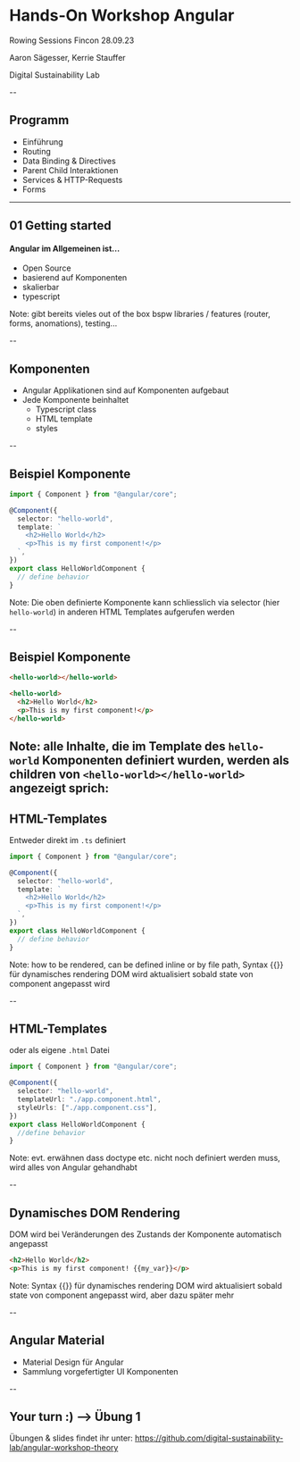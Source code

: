 # Hands-On Workshop Angular

Rowing Sessions Fincon 28.09.23

Aaron Sägesser, Kerrie Stauffer

Digital Sustainability Lab

--

## Programm

- Einführung
- Routing
- Data Binding & Directives
- Parent Child Interaktionen
- Services & HTTP-Requests
- Forms

---

## 01 Getting started

#### Angular im Allgemeinen ist...

- Open Source
- basierend auf Komponenten
- skalierbar
- typescript

Note:
gibt bereits vieles out of the box bspw libraries / features (router, forms, anomations), testing...

--

## Komponenten

- Angular Applikationen sind auf Komponenten aufgebaut
- Jede Komponente beinhaltet
  - Typescript class
  - HTML template
  - styles

--

## Beispiel Komponente

```typescript [1-12|4]
import { Component } from "@angular/core";

@Component({
  selector: "hello-world",
  template: `
    <h2>Hello World</h2>
    <p>This is my first component!</p>
  `,
})
export class HelloWorldComponent {
  // define behavior
}
```

Note:
Die oben definierte Komponente kann schliesslich via selector (hier `hello-world`) in anderen HTML Templates aufgerufen werden

--

## Beispiel Komponente

```html
<hello-world></hello-world>
```



```html
<hello-world>
  <h2>Hello World</h2>
  <p>This is my first component!</p>
</hello-world>
```
Note:
alle Inhalte, die im Template des `hello-world` Komponenten definiert wurden, werden als children von
`<hello-world></hello-world>` angezeigt sprich:
--

## HTML-Templates

Entweder direkt im `.ts` definiert

```typescript [5-8]
import { Component } from "@angular/core";

@Component({
  selector: "hello-world",
  template: `
    <h2>Hello World</h2>
    <p>This is my first component!</p>
  `,
})
export class HelloWorldComponent {
  // define behavior
}
```
Note:
how to be rendered, can be defined inline or by file path, Syntax {{}} für dynamisches rendering DOM wird
aktualisiert sobald state von component angepasst wird

--

## HTML-Templates

oder als eigene `.html` Datei

```typescript [5,6]
import { Component } from "@angular/core";

@Component({
  selector: "hello-world",
  templateUrl: "./app.component.html",
  styleUrls: ["./app.component.css"],
})
export class HelloWorldComponent {
  //define behavior
}
```

Note:
evt. erwähnen dass doctype etc. nicht noch definiert werden muss, wird alles von Angular gehandhabt

--

## Dynamisches DOM Rendering

DOM wird bei Veränderungen des Zustands der Komponente automatisch angepasst

```html
<h2>Hello World</h2>
<p>This is my first component! {{my_var}}</p>
```

Note:
Syntax {{}} für dynamisches rendering DOM wird
  aktualisiert sobald state von component angepasst wird, aber dazu später mehr

--

## Angular Material

- Material Design für Angular
- Sammlung vorgefertigter UI Komponenten

--

## Your turn :) --> Übung 1

Übungen & slides findet ihr unter:
https://github.com/digital-sustainability-lab/angular-workshop-theory